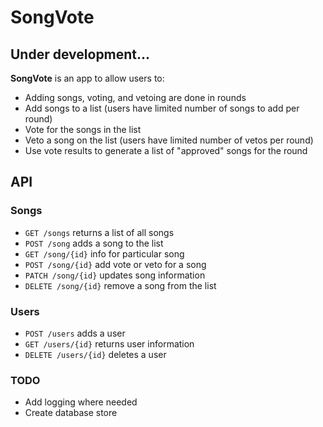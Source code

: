 # SongVote

## Under development...

**SongVote** is an app to allow users to:
- Adding songs, voting, and vetoing are done in rounds
- Add songs to a list (users have limited number of songs to add per round)
- Vote for the songs in the list
- Veto a song on the list (users have limited number of vetos per round)
- Use vote results to generate a list of "approved" songs for the round

## API
### Songs
- `GET /songs` returns a list of all songs
- `POST /song` adds a song to the list
- `GET /song/{id}` info for particular song
- `POST /song/{id}` add vote or veto for a song
- `PATCH /song/{id}` updates song information
- `DELETE /song/{id}` remove a song from the list

### Users
- `POST /users` adds a user
- `GET /users/{id}` returns user information
- `DELETE /users/{id}` deletes a user

### TODO
- Add logging where needed
- Create database store
